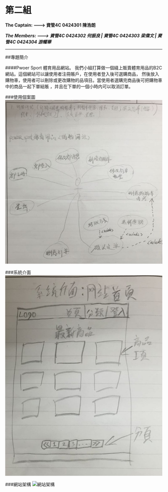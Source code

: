 第二組
======
**The Captain: ---> 
資管4C 0424301 陳浩朗**

***The Members: --->
資管4C 0424302 何振良 | 
資管4C 0424303 梁偉文 | 
資管4C 0424304 游耀華***

- - -
##專題簡介

####Pwoer Sport 體育用品網站。
我們小組打算做一個綫上販賣體育用品的B2C網站。這個網站可以讓使用者注冊賬戶，在使用者登入後可選購商品，
然後放入購物車，使用者可以刪除或更改購物的品項目。當使用者選購完商品後可把購物車中的商品一起下單結賬
，并且在下單的一個小時内可以取消訂單。

###使用個案圖
![使用個案圖](https://github.com/fusion-c/oose_0424301/blob/master/%E4%BD%BF%E7%94%A8%E5%80%8B%E6%A1%88%E5%9C%96.jpg)

###系統介面
![系統介面](https://github.com/fusion-c/oose_0424301/blob/master/%E7%B3%BB%E7%B5%B1%E4%BB%8B%E9%9D%A2%E5%9C%96.jpg)

###網站架構
![網站架構](https://github.com/fusion-c/oose_0424301/blob/master/%E7%B6%B2%E7%AB%99%E6%9E%B6%E6%A7%8B.png)

